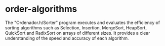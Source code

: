 # order-algorithms
The "Ordenador.h/Sorter" program executes and evaluates the efficiency of sorting algorithms such as Selection, Insertion, MergeSort, HeapSort, QuickSort and RadixSort on arrays of different sizes. It provides a clear understanding of the speed and accuracy of each algorithm.
